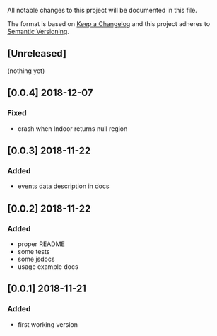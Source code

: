 All notable changes to this project will be documented in this file.

The format is based on [Keep a Changelog](http://keepachangelog.com/en/1.0.0/)
and this project adheres to [Semantic Versioning](http://semver.org/spec/v2.0.0.html).

## [Unreleased]
(nothing yet)

## [0.0.4] 2018-12-07
### Fixed
- crash when Indoor returns null region

## [0.0.3] 2018-11-22
### Added
- events data description in docs

## [0.0.2] 2018-11-22
### Added
- proper README
- some tests
- some jsdocs
- usage example docs

## [0.0.1] 2018-11-21
### Added
- first working version

